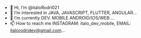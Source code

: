 - 👋 Hi, I’m @italoRodri021
- 👀 I’m interested in JAVA, JAVASCRIPT, FLUTTER, ANGULAR...
- 🌱 I’m currently DEV. MOBILE ANDROID/IOS/WEB ...
- 📫 How to reach me INSTAGRAM: italo_dev_mobile, EMAIL: italorodridev@gmail.com...

<!---
italoRodri021/italoRodri021 is a ✨ special ✨ repository because its `README.md` (this file) appears on your GitHub profile.
You can click the Preview link to take a look at your changes.
--->
